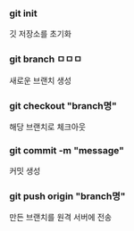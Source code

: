 <h3>git init</h3>
깃 저장소를 초기화

<h3>git branch ㅁㅁㅁ</h3>
새로운 브랜치 생성

<h3>git checkout "branch명"</h3>
해당 브랜치로 체크아웃

<h3>git commit -m "message"</h3>
커밋 생성

<h3>git push origin "branch명"</h3>
만든 브랜치를 원격 서버에 전송